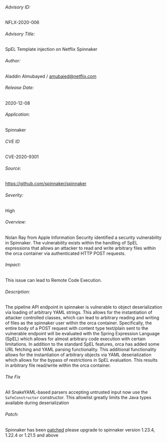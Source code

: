 ###### Advisory ID:
NFLX-2020-006

###### Advisory Title:
SpEL Template injection on Netflix Spinnaker

###### Author:
Aladdin Almubayed / amubaied@netflix.com

###### Release Date:
2020-12-08

###### Application:
Spinnaker

###### CVE ID
CVE-2020-9301

###### Source:
https://github.com/spinnaker/spinnaker

###### Severity:
High

###### Overview:
Nolan Ray from Apple Information Security identified a security vulnerability in Spinnaker.  The vulnerability exists within the handling of SpEL expressions that allows an attacker to read and write arbitrary files within the orca container via authenticated HTTP POST requests.

###### Impact:
This issue can lead to Remote Code Execution.

###### Description:
The pipeline API endpoint in spinnaker is vulnerable to object deserialization via loading of arbitrary YAML strings. This allows for the instantiation of attacker controlled classes, which can lead to arbitrary reading and writing of files as the spinnaker user within the orca container. Specifically, the entire body of a POST request with content type text/plain sent to the vulnerable endpoint will be evaluated with the Spring Expression Language (SpEL) which allows for almost arbitrary code execution with certain limitations. In addition to the standard SpEL features, orca has added some URL fetching and YAML parsing functionality. This additional functionality allows for the instantiation of arbitrary objects via YAML deserialization which allows for the bypass of restrictions in SpEL evaluation. This results in arbitrary file read/write within the orca container.

###### The Fix
All SnakeYAML-based parsers accepting untrusted input now use the `SafeConstructor` constructor. This allowlist greatly limits the Java types available during deserialization

###### Patch:
Spinnaker has been [patched](https://spinnaker.io/community/releases/versions/) please upgrade to spinnaker version 1.23.4, 1.22.4 or 1.21.5 and above
